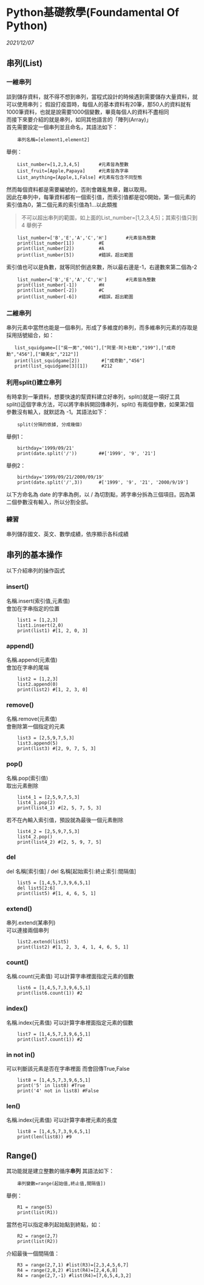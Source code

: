 # Python基礎教學(Foundamental Of Python)

_2021/12/07_
## 串列(List)
### 一維串列
談到儲存資料，就不得不想到串列，當程式設計的時候遇到需要儲存大量資料，就可以使用串列；
假設打疫苗時，每個人的基本資料有20筆，那50人的資料就有1000筆資料，也就是說需要1000個變數，畢竟每個人的資料不盡相同  
而接下來要介紹的就是串列，如同其他語言的「陣列(Array)」  
首先需要設定一個串列並且命名，其語法如下：
```python= 
    串列名稱=[element1,element2]
```
舉例：
```python= 
    List_number=[1,2,3,4,5]       #元素皆為整數
    List_fruit=[Apple,Papaya]     #元素皆為字串
    List_anything=[Apple,1,False] #元素有包含不同型態
```
然而每個資料都是需要編號的，否則會雜亂無章，難以取用。  
因此在串列中，每筆資料都有一個索引值，而索引值都是從0開始，第一個元素的索引值為0，第二個元素的索引值為1...以此類推
 > 不可以超出串列的範圍，如上面的List_number=[1,2,3,4,5]；其索引值只到4
舉例子
```python= 
    list_number=['B','E','A','C','H']       #元素皆為整數
    print(list_number[1])         #E
    print(list_number[2])         #A
    print(list_number[5])         #錯誤，超出範圍
```
索引值也可以是負數，就等同於倒過來數，所以最右邊是-1，右邊數來第二個為-2
```python= 
    list_number=['B','E','A','C','H']       #元素皆為整數
    print(list_number[-1])        #H 
    print(list_number[-2])        #C
    print(list_number[-6])        #錯誤，超出範圍
```
### 二維串列
串列元素中當然也能是一個串列，形成了多維度的串列，而多維串列元素的存取是採用括號組合，如：
```python= 
   list_squidgame=[["吳一男","001"],["阿里·阿卜杜勒","199"],["成奇勳","456"],["韓美女","212"]]
   print(list_squidgame[2])        #["成奇勳","456"]
   print(list_squidgame[3][1])     #212
```
### 利用split()建立串列
有時拿到一筆資料，想要快速的幫資料建立好串列，split()就是一項好工具  
split()這個字串方法，可以將字串拆開回傳串列，split() 有兩個參數，如果第2個參數沒有輸入，就默認為 -1。其語法如下：
```python= 
    split(分隔的依據, 分成幾個)
```
舉例1：
```python= 
    birthday='1999/09/21'
    print(date.split('/'))        ##['1999', '9', '21']
```
舉例2：
```python= 
    birthday='1999/09/21/2000/09/19'
    print(date.split('/',3))      #['1999', '9', '21', '2000/9/19']
```

以下方命名為  date 的字串為例，以 / 為切割點，將字串分拆為三個項目。因為第二個參數沒有輸入，所以分割全部。 

### 練習
串列儲存國文、英文、數學成績，依序顯示各科成績

## 串列的基本操作
以下介紹串列的操作函式
### insert()  
名稱.insert(索引值,元素值)  
會加在字串指定的位置
```python= 
    list1 = [1,2,3]
    list1.insert(2,0)
    print(list1) #[1, 2, 0, 3]
```
### append()  
名稱.append(元素值)  
會加在字串的尾端
```python= 
    list2 = [1,2,3]
    list2.append(0)
    print(list2) #[1, 2, 3, 0]
```
### remove()  
名稱.remove(元素值)  
會刪除第一個指定的元素
```python= 
    list3 = [2,5,9,7,5,3]
    list3.append(5)
    print(list3) #[2, 9, 7, 5, 3]
```
### pop()  
名稱.pop(索引值)  
取出元素刪除
```python= 
    list4_1 = [2,5,9,7,5,3]
    list4_1.pop(2)
    print(list4_1) #[2, 5, 7, 5, 3]
```
若不在內輸入索引值，預設就為最後一個元素刪除
```python= 
    list4_2 = [2,5,9,7,5,3]
    list4_2.pop()
    print(list4_2) #[2, 5, 9, 7, 5]
```
### del
del 名稱[索引值] / del 名稱[起始索引:終止索引:間隔值]
```python= 
    list5 = [1,4,5,7,3,9,6,5,1]
    del list5[2:6]
    print(list5) #[1, 4, 6, 5, 1]
```
### extend()
串列.extend(某串列)  
可以連接兩個串列
```python= 
    list2.extend(list5)
    print(list2) #[1, 2, 3, 4, 1, 4, 6, 5, 1]
```
### count()
名稱.count(元素值)
可以計算字串裡面指定元素的個數
```python= 
    list6 = [1,4,5,7,3,9,6,5,1]
    print(list6.count(1)) #2
```
### index()
名稱.index(元素值)
可以計算字串裡面指定元素的個數
```python= 
    list7 = [1,4,5,7,3,9,6,5,1]
    print(list7.count(1)) #2
```
### in not in()
可以判斷該元素是否在字串裡面
而會回傳True,False
```python= 
    list8 = [1,4,5,7,3,9,6,5,1]
    print('5' in list8) #True
    print('4' not in list8) #False
```
### len()
名稱.index(元素值)
可以計算字串裡元素的長度
```python= 
    list8 = [1,4,5,7,3,9,6,5,1]
    print(len(list8)) #9
```
## Range()
其功能就是建立整數的循序**串列**
其語法如下：
```python= 
    串列變數=range(起始值,終止值,間隔值])
```
舉例：
```python= 
    R1 = range(5)
    print(list(R1))
```
當然也可以指定串列起始點到終點，如：
```python= 
    R2 = range(2,7)
    print(list(R2))
```
介紹最後一個間隔值：
```python= 
    R3 = range(2,7,1) #list(R3)=[2,3,4,5,6,7] 
    R4 = range(2,8,2) #list(R4)=[2,4,6,8]
    R4 = range(2,7,-1) #list(R4)=[7,6,5,4,3,2]
```
